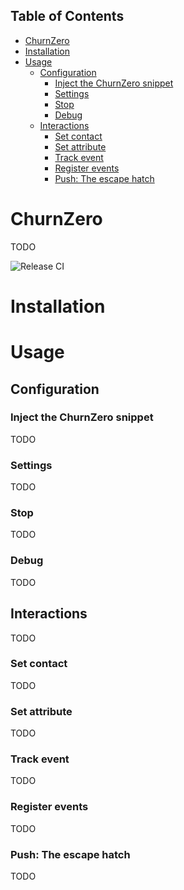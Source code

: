 <!-- START doctoc generated TOC please keep comment here to allow auto update -->
<!-- DON'T EDIT THIS SECTION, INSTEAD RE-RUN doctoc TO UPDATE -->
## Table of Contents

- [ChurnZero](#churnzero)
- [Installation](#installation)
- [Usage](#usage)
  - [Configuration](#configuration)
    - [Inject the ChurnZero snippet](#inject-the-churnzero-snippet)
    - [Settings](#settings)
    - [Stop](#stop)
    - [Debug](#debug)
  - [Interactions](#interactions)
    - [Set contact](#set-contact)
    - [Set attribute](#set-attribute)
    - [Track event](#track-event)
    - [Register events](#register-events)
    - [Push: The escape hatch](#push-the-escape-hatch)

<!-- END doctoc generated TOC please keep comment here to allow auto update -->

# ChurnZero

TODO

![Release CI][github-badge-release]

# Installation

# Usage

## Configuration

### Inject the ChurnZero snippet

TODO

### Settings

TODO

### Stop

TODO

### Debug

TODO

## Interactions

TODO

### Set contact

TODO

### Set attribute

TODO

### Track event

TODO

### Register events

TODO

### Push: The escape hatch

TODO

[//]: # 'LINKS'
[github-badge-release]: https://github.com/GetFlowPath/open-source/workflows/ReleaseCI/badge.svg
